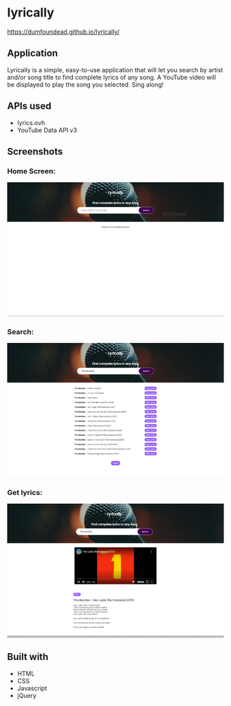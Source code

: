 # lyrically

 https://dumfoundead.github.io/lyrically/

## Application
Lyrically is a simple, easy-to-use application that will let you search by artist and/or song title to find complete lyrics of any song. A YouTube video will be displayed to play the song you selected. Sing along!

## APIs used
* lyrics.ovh
* YouTube Data API v3

## Screenshots
### Home Screen:

![home](screenshots/1-home.PNG)

### Search:

![search](screenshots/2-search.PNG)

### Get lyrics:

![lyrics](screenshots/3-lyrics.PNG)

## Built with
* HTML
* CSS
* Javascript
* jQuery
